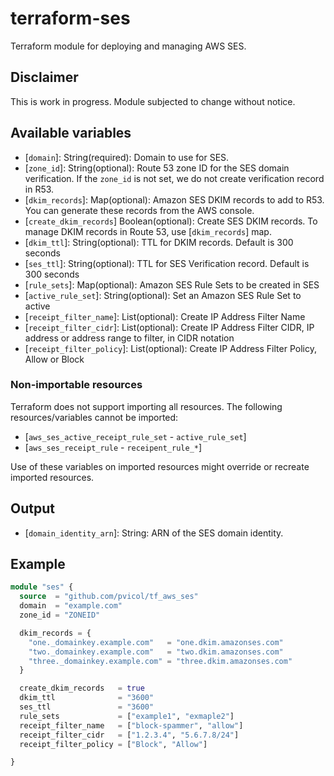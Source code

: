 # terraform-ses

Terraform module for deploying and managing AWS SES.

## Disclaimer
This is work in progress. Module subjected to change without notice.

## Available variables

* \[`domain`\]: String(required): Domain to use for SES.
* \[`zone_id`\]: String(optional): Route 53 zone ID for the SES domain verification. If the `zone_id` is not set, we do not create verification record in R53.
* \[`dkim_records`\]: Map(optional): Amazon SES DKIM records to add to R53. You can generate these records from the AWS console.
* \[`create_dkim_records`\] Boolean(optional): Create SES DKIM records. To manage DKIM records in Route 53, use \[`dkim_records`\] map.
* \[`dkim_ttl`\]: String(optional): TTL for DKIM records. Default is 300 seconds
* \[`ses_ttl`\]: String(optional): TTL for SES Verification record. Default is 300 seconds
* \[`rule_sets`\]: Map(optional): Amazon SES Rule Sets to be created in SES
* \[`active_rule_set`\]: String(optional): Set an Amazon SES Rule Set to active
* \[`receipt_filter_name`\]: List(optional): Create IP Address Filter Name
* \[`receipt_filter_cidr`\]: List(optional): Create IP Address Filter CIDR, IP address or address range to filter, in CIDR notation
* \[`receipt_filter_policy`\]: List(optional): Create IP Address Filter Policy, Allow or Block

### Non-importable resources

Terraform does not support importing all resources. The following resources/variables cannot be imported:

* \[`aws_ses_active_receipt_rule_set` - `active_rule_set`\] 
* \[`aws_ses_receipt_rule` - `receipent_rule_*`\]

Use of these variables on imported resources might override or recreate imported resources.

## Output

* \[`domain_identity_arn`\]: String: ARN of the SES domain identity.

## Example

```terraform
module "ses" {
  source  = "github.com/pvicol/tf_aws_ses"
  domain  = "example.com"
  zone_id = "ZONEID"

  dkim_records = {
    "one._domainkey.example.com"   = "one.dkim.amazonses.com"
    "two._domainkey.example.com"   = "two.dkim.amazonses.com"
    "three._domainkey.example.com" = "three.dkim.amazonses.com"
  }

  create_dkim_records   = true
  dkim_ttl              = "3600"
  ses_ttl               = "3600"
  rule_sets             = ["example1", "exmaple2"]
  receipt_filter_name   = ["block-spammer", "allow"]
  receipt_filter_cidr   = ["1.2.3.4", "5.6.7.8/24"]
  receipt_filter_policy = ["Block", "Allow"]

}
```
